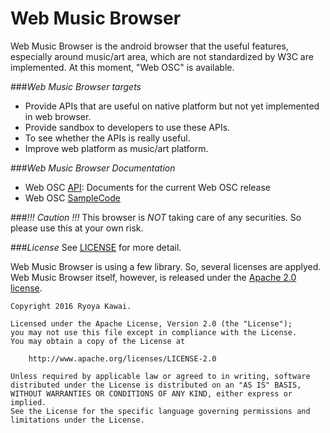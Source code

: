 # Web Music Browser

Web Music Browser is  the android browser that the useful features, especially around music/art area, which are not standardized by W3C are implemented. 
At this moment, "Web OSC" is available.

###*Web Music Browser targets*
  * Provide APIs that are useful on native platform but not yet implemented in web browser.
  * Provide sandbox to developers to use these APIs.
  * To see whether the APIs is really useful.
  * Improve web platform as music/art platform. 

###*Web Music Browser Documentation*
  * Web OSC [API](https://docs.google.com/document/d/1ChmdATOgjkT4cAz_JiG76WvSOXrEvBvzr0GB8UpsaRA/edit): Documents for the current Web OSC release
  * Web OSC [SampleCode](https://github.com/ryoyakawai/WebMusicBrowser/blob/master/mobile/src/main/assets/sample.html)

###*!!! Caution !!!*
This browser is *NOT* taking care of any securities. So please use this at your own risk.

###*License*
See [LICENSE](https://raw.githubusercontent.com/ryoyakawai/WebMusicBrowser/master/LICENSE) for more detail.

Web Music Browser is using a few library. So, several licenses are applyed. 
Web Music Browser itself, however, is released under the [Apache 2.0 license](LICENSE).

```
Copyright 2016 Ryoya Kawai.

Licensed under the Apache License, Version 2.0 (the "License");
you may not use this file except in compliance with the License.
You may obtain a copy of the License at

    http://www.apache.org/licenses/LICENSE-2.0

Unless required by applicable law or agreed to in writing, software
distributed under the License is distributed on an "AS IS" BASIS,
WITHOUT WARRANTIES OR CONDITIONS OF ANY KIND, either express or implied.
See the License for the specific language governing permissions and
limitations under the License.
```
